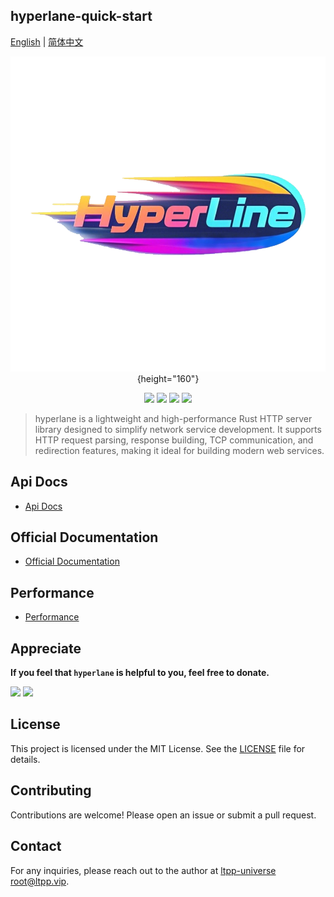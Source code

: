 ## hyperlane-quick-start

[English](readme.md) | [简体中文](readme.zh-cn.md)

<center>

![](./static/img/logo.png){height="160"}

</center>

<center>

[![](https://img.shields.io/crates/v/hyperlane.svg)](https://crates.io/crates/hyperlane)
[![](https://docs.rs/hyperlane/badge.svg)](https://docs.rs/hyperlane)
[![](https://github.com/ltpp-universe/hyperlane/workflows/Rust/badge.svg)](https://github.com/ltpp-universe/hyperlane/actions?query=workflow:Rust)
[![](https://img.shields.io/crates/l/hyperlane.svg)](./license)

</center>

> hyperlane is a lightweight and high-performance Rust HTTP server library designed to simplify network service development. It supports HTTP request parsing, response building, TCP communication, and redirection features, making it ideal for building modern web services.

## Api Docs

- [Api Docs](https://docs.rs/hyperlane/latest/hyperlane/)

## Official Documentation

- [Official Documentation](https://docs.ltpp.vip/HYPERLANE/)

## Performance

- [Performance](https://docs.ltpp.vip/hyperlane/speed/close-keep-alive.html)

## Appreciate

**If you feel that `hyperlane` is helpful to you, feel free to donate.**

<img src="https://docs.ltpp.vip/img/wechat-pay.png" width="200">
<img src="https://docs.ltpp.vip/img/alipay-pay.jpg" width="200">

## License

This project is licensed under the MIT License. See the [LICENSE](LICENSE) file for details.

## Contributing

Contributions are welcome! Please open an issue or submit a pull request.

## Contact

For any inquiries, please reach out to the author at [ltpp-universe <root@ltpp.vip>](mailto:root@ltpp.vip).

